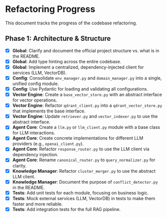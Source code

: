 # Refactoring Progress

This document tracks the progress of the codebase refactoring.

## Phase 1: Architecture & Structure

- [x] **Global**: Clarify and document the official project structure vs. what is in the README.
- [x] **Global**: Add type hinting across the entire codebase.
- [x] **Global**: Implement a centralized, dependency-injected client for services (LLM, VectorDB).
- [x] **Config**: Consolidate `env_manager.py` and `domain_manager.py` into a single, unified config module.
- [x] **Config**: Use Pydantic for loading and validating all configurations.
- [x] **Vector Engine**: Create a `base_vector_store.py` with an abstract interface for vector operations.
- [x] **Vector Engine**: Refactor `qdrant_client.py` into a `qdrant_vector_store.py` that implements the base interface.
- [x] **Vector Engine**: Update `retriever.py` and `vector_indexer.py` to use the abstract interface.
- [x] **Agent Core**: Create a `llm.py` or `llm_client.py` module with a base class for LLM interactions.
- [x] **Agent Core**: Create concrete implementations for different LLM providers (e.g., `openai_client.py`).
- [x] **Agent Core**: Refactor `response_router.py` to use the LLM client via dependency injection.
- [x] **Agent Core**: Rename `canonical_router.py` to `query_normalizer.py` for clarity.
- [x] **Knowledge Manager**: Refactor `cluster_merger.py` to use the abstract LLM client.
- [x] **Knowledge Manager**: Document the purpose of `conflict_detector.py` in the README.
- [x] **Tests**: Add unit tests for each module, focusing on business logic.
- [x] **Tests**: Mock external services (LLM, VectorDB) in tests to make them faster and more reliable.
- [x] **Tests**: Add integration tests for the full RAG pipeline. 